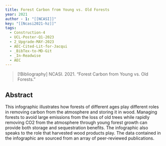 ```yaml
---
title: Forest Carbon from Young vs. Old Forests
year: 2021
author - 1: "[[NCASI]]"
key: "[[Ncasi2021-hz]]"
tags:
  - Construction-4
  - UCL-Poster-Q1-2023
  - 2_Upgrade-MAY-2023
  - AEC-Cited-Lit-for-Jacqui
  - _BibTex-to-MD-Git
  - _In-Readwise
  - AEC
---
```


> [!Bibliography]
> NCASI. 2021. “Forest Carbon from Young vs. Old Forests.” 

## Abstract
This infographic illustrates how forests of different ages play different roles in removing carbon from the atmosphere and storing it in wood. Managing forests to avoid large emissions from the loss of old trees while rapidly removing CO2 from the atmosphere through young forest growth can provide both storage and sequestration benefits. The infographic also speaks to the role that harvested wood products play. The data contained in the infographic are sourced from an array of peer-reviewed publications.